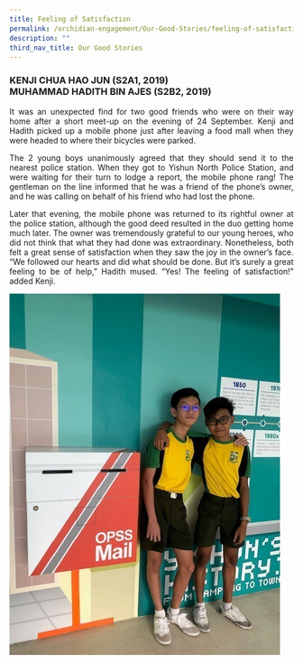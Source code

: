```yaml
---
title: Feeling of Satisfaction
permalink: /orchidian-engagement/Our-Good-Stories/feeling-of-satisfaction/
description: ""
third_nav_title: Our Good Stories
---
```

<h3>KENJI CHUA HAO JUN (S2A1, 2019)<br>
MUHAMMAD HADITH BIN AJES (S2B2, 2019)</h3>

<div align="justify">
	
<p>It was an unexpected find for two good friends who were on their way home after a short meet-up on the evening of 24 September. Kenji and Hadith picked up a mobile phone just after leaving a food mall when they were headed to where their bicycles were parked. </p>

<p>The 2 young boys unanimously agreed that they should send it to the nearest police station. When they got to Yishun North Police Station, and were waiting for their turn to lodge a report, the mobile phone rang! The gentleman on the line informed that he was a friend of the phone’s owner, and he was calling on behalf of his friend who had lost the phone.</p>

<p>Later that evening, the mobile phone was returned to its rightful owner at the police station, although the good deed resulted in the duo getting home much later. The owner was tremendously grateful to our young heroes, who did not think that what they had done was extraordinary. Nonetheless, both felt a great sense of satisfaction when they saw the joy in the owner’s face. “We followed our hearts and did what should be done. But it’s surely a great feeling to be of help,” Hadith mused. “Yes! The feeling of satisfaction!” added Kenji.</p>
	
<img src="/images/gs12.jpg">
	
</div>